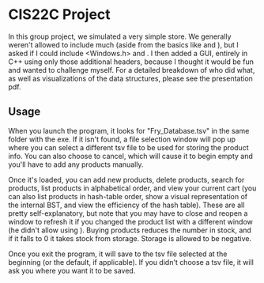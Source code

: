 # CIS22C Project
In this group project, we simulated a very simple store. We generally weren't allowed to include much (aside from the basics like <iostream> and <string>), but I asked if I could include <Windows.h> and <sstream>. I then added a GUI, entirely in C++ using only those additional headers, because I thought it would be fun and wanted to challenge myself. For a detailed breakdown of who did what, as well as visualizations of the data structures, please see the presentation pdf.
  
## Usage
When you launch the program, it looks for "Fry_Database.tsv" in the same folder with the exe. If it isn't found, a file selection window will pop up where you can select a different tsv file to be used for storing the product info. You can also choose to cancel, which will cause it to begin empty and you'll have to add any products manually.

Once it's loaded, you can add new products, delete products, search for products, list products in alphabetical order, and view your current cart (you can also list products in hash-table order, show a visual representation of the internal BST, and view the efficiency of the hash table). These are all pretty self-explanatory, but note that you may have to close and reopen a window to refresh it if you changed the product list with a different window (he didn't allow using <thread>). Buying products reduces the number in stock, and if it falls to 0 it takes stock from storage. Storage is allowed to be negative.

Once you exit the program, it will save to the tsv file selected at the beginning (or the default, if applicable). If you didn't choose a tsv file, it will ask you where you want it to be saved.
